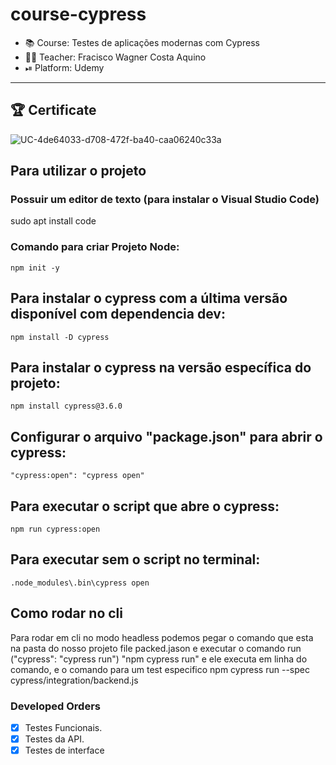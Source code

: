 # course-cypress

- 📚 Course: Testes de aplicações modernas com Cypress
- 👨‍🏫 Teacher: Fracisco Wagner Costa Aquino
- ⏯ Platform: Udemy

---
## 🏆 Certificate
![UC-4de64033-d708-472f-ba40-caa06240c33a](https://user-images.githubusercontent.com/48841463/131851917-2d1232c6-20fe-4b4a-b3fb-1cb0a5d62672.jpg)

## Para utilizar o projeto

### Possuir um editor de texto (para instalar  o Visual Studio Code)

sudo apt install code

### Comando para criar Projeto Node:


    npm init -y

## Para instalar o cypress com a última versão disponível com dependencia dev:

    npm install -D cypress
    


## Para instalar o cypress na versão específica do projeto:


    npm install cypress@3.6.0
    


## Configurar o arquivo "package.json" para abrir o cypress:


    "cypress:open": "cypress open"
    


## Para executar o script que abre o cypress:


    npm run cypress:open
    


## Para executar sem o script no terminal:


    .node_modules\.bin\cypress open



 ## Como rodar no cli

Para rodar em cli no modo headless podemos pegar o comando que esta na pasta do nosso projeto file packed.jason e executar o comando
run ("cypress": "cypress run") "npm cypress run" e ele executa em linha do comando, 
e o comando para um test especifico 
npm cypress run --spec cypress/integration/backend.js





### Developed Orders

- [x] Testes Funcionais.
- [x] Testes da API.
- [x] Testes de interface
